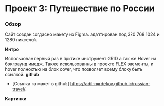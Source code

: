 # Проект 3: Путешествие по России

### Обзор

Сайт создан согдасно макету из Figma. адаптирован под 320 768 1024 и 1280 пикселей.

**Интро**

Использован первый раз в прктике инструмент GRID а так же Hover на бэкграунд имедж.
Также использованны в проекте FLEX элементы, и hover полностью на блок cover, что позволяет всему блоку быть ссылкой.
**github**

- [Ссылка на макет в github] https://adil-nurdekov.github.io/russian-travel/.

**Картинки**
